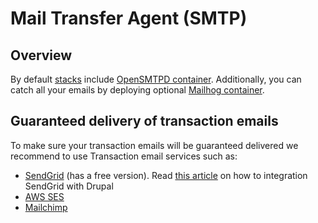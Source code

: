 # Mail Transfer Agent (SMTP)

## Overview

By default [stacks](../stacks/README.md) include [OpenSMTPD container](../stacks/containers/opensmtpd.md). Additionally, you can catch all your emails by deploying optional [Mailhog container](../stacks/containers/mailhog.md). 
 
## Guaranteed delivery of transaction emails

To make sure your transaction emails will be guaranteed delivered we recommend to use Transaction email services such as:

* <a href="http://sendgrid.com/" target="_blank">SendGrid</a> (has a free version). Read <a href="http://atendesigngroup.com/blog/send-mail-drupal-7-deliver-email-reliably-avoid-spam-folder" target="_blank">this article</a> on how to integration SendGrid with Drupal
* <a href="https://aws.amazon.com/ses/" target="_blank">AWS SES</a>
* <a href="http://mailchimp.com/" target="_blank">Mailchimp</a>